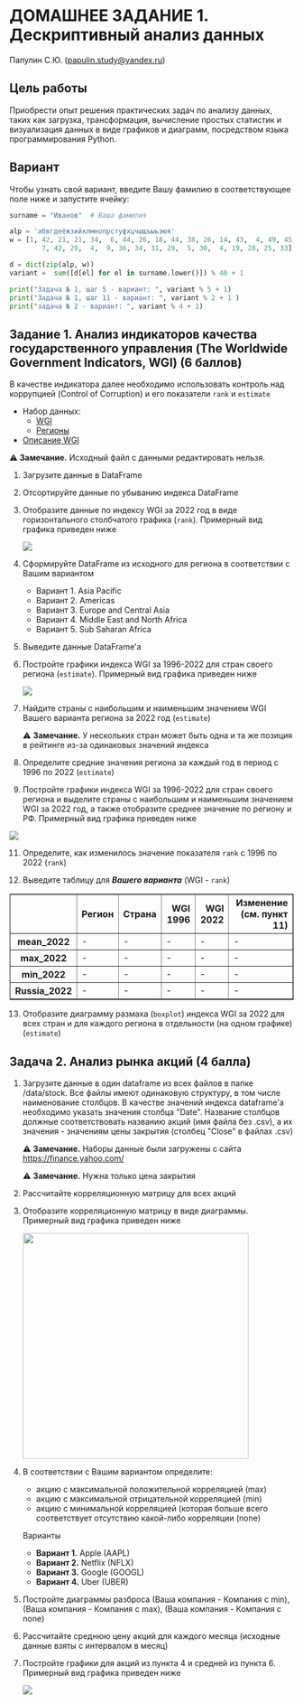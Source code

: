 # ДОМАШНЕЕ ЗАДАНИЕ 1. Дескриптивный анализ данных

Папулин С.Ю. (papulin.study@yandex.ru)

## Цель работы

Приобрести опыт решения практических задач по анализу данных, таких как загрузка, трансформация, вычисление простых статистик и визуализация данных в виде графиков и диаграмм, посредством языка программирования Python.

## Вариант 

Чтобы узнать свой вариант, введите Вашу фамилию в соответствующее поле ниже и запустите ячейку:

```python
surname = "Иванов"  # Ваша фамилия

alp = 'абвгдеёжзийклмнопрстуфхцчшщъыьэюя'
w = [1, 42, 21, 21, 34,  6, 44, 26, 18, 44, 38, 26, 14, 43,  4, 49, 45,
        7, 42, 29,  4,  9, 36, 34, 31, 29,  5, 30,  4, 19, 28, 25, 33]

d = dict(zip(alp, w))
variant =  sum([d[el] for el in surname.lower()]) % 40 + 1

print("Задача № 1, шаг 5 - вариант: ", variant % 5 + 1)
print("Задача № 1, шаг 11 - вариант: ", variant % 2 + 1 )
print("задача № 2 - вариант: ", variant % 4 + 1)
```

## Задание 1. Анализ индикаторов качества государственного управления (The Worldwide Government Indicators, WGI) (6 баллов)

В качестве индикатора далее необходимо использовать контроль над коррупцией (Control of Corruption) и его показатели `rank` и `estimate`

- Набор данных:
    - [WGI](https://www.worldbank.org/content/dam/sites/govindicators/doc/wgidataset.xlsx)
    - [Регионы](../data/A1_Descriptive_Analysis/regions.xlsx)
- [Описание WGI](http://info.worldbank.org/governance/wgi/)

⚠️ **Замечание.** Исходный файл с данными редактировать нельзя.

1. Загрузите данные в DataFrame
2. Отсортируйте данные по убыванию индекса DataFrame
3. Отобразите данные по индексу WGI за 2022 год в виде горизонтального столбчатого графика (`rank`). Примерный вид графика приведен ниже

    <img src="img/cpi_2016_.png">

5. Сформируйте DataFrame из исходного для региона в соответствии с Вашим вариантом</p>
    - Вариант 1. Asia Pacific
    - Вариант 2. Americas
    - Вариант 3. Europe and Central Asia
    - Вариант 4. Middle East and North Africa
    - Вариант 5. Sub Saharan Africa

6. Выведите данные DataFrame'a
7. Постройте графики индекса WGI за 1996-2022 для стран своего региона (`estimate`). Примерный вид графика приведен ниже

    <img src="img/fig_springfield_region.png">

8. Найдите страны с наибольшим и наименьшим значением WGI Вашего варианта региона за 2022 год (`estimate`)

    ⚠️ **Замечание.** У нескольких стран может быть одна и та же позиция в рейтинге из-за одинаковых значений индекса

9. Определите средние значения региона за каждый год в период с 1996 по 2022 (`estimate`)

10. Постройте графики индекса WGI за 1996-2022 для стран своего региона и выделите страны с наибольшим и наименьшим значением WGI за 2022 год, а также отобразите среднее значение по региону и РФ. Примерный вид графика приведен ниже

<img src="img/fig_springfield_region_comb.png">

11. Определите, как изменилось значение показателя `rank` с 1996 по 2022 (`rank`)

12. Выведите таблицу для ***Вашего варианта*** (WGI - `rank`)

<table border="1" class="dataframe">  <thead>    <tr style="text-align: right;">      <th></th>      <th>Регион</th>      <th>Страна</th>      <th>WGI 1996</th>      <th>WGI 2022</th>      <th>Изменение (см. пункт 11)</th>    </tr>  </thead>  <tbody>    <tr>      <th>mean_2022</th>      <td>-</td>      <td>-</td>      <td>-</td>      <td>-</td>      <td>-</td>    </tr>    <tr>      <th>max_2022</th>      <td>-</td>      <td>-</td>      <td>-</td>      <td>-</td>      <td>-</td>    </tr>    <tr>      <th>min_2022</th>      <td>-</td>      <td>-</td>      <td>-</td>      <td>-</td>      <td>-</td>    </tr>    <tr>      <th>Russia_2022</th>      <td>-</td>      <td>-</td>      <td>-</td>      <td>-</td>      <td>-</td>    </tr>  </tbody></table>

13. Отобразите диаграмму размаха (`boxplot`) индекса WGI за 2022 для всех стран и для каждого региона в отдельности (на одном графике) (`estimate`)

## Задача 2. Анализ рынка акций (4 балла)

1. Загрузите данные в один dataframe из всех файлов в папке /data/stock. Все файлы имеют одинаковую структуру, в том числе наименование столбцов. В качестве значений индекса dataframe'а необходимо указать значения столбца "Date". Название столбцов должные соответствовать названию акций (имя файла без .csv), а их значения - значениям цены закрытия (столбец "Close" в файлах .csv)

    ⚠️ **Замечание.** Наборы данные были загружены с сайта https://finance.yahoo.com/

    ⚠️ **Замечание.** Нужна только цена закрытия

2. Рассчитайте корреляционную матрицу для всех акций

3. Отобразите корреляционную матрицу в виде диаграммы. Примерный вид графика приведен ниже

    <img src="img/fig_corr_matrix.png" width="400px">

4. В соответствии с Вашим вариантом определите:

    - акцию с максимальной положительной корреляцией (max)
    - акцию с максимальной отрицательной корреляцией (min)
    - акцию с минимальной корреляцией (которая больше всего соответствует отсутствию какой-либо корреляции (none)

    Варианты

    - **Вариант 1.** Apple (AAPL)
    - **Вариант 2.** Netflix (NFLX)
    - **Вариант 3.** Google (GOOGL)
    - **Вариант 4.** Uber (UBER)

5. Постройте диаграммы разброса (Ваша компания - Компания с min), (Ваша компания - Компания с max), (Ваша компания - Компания с none)

6. Рассчитайте среднюю цену акций для каждого месяца (исходные данные взяты с интервалом в месяц)

7. Постройте графики для акций из пункта 4 и средней из пункта 6. Примерный вид графика приведен ниже

    <img src="img/fig_tw_comp.png">
